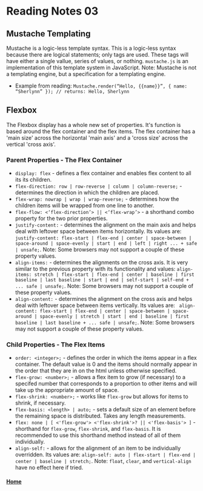 # Reading Notes 03

## Mustache Templating

Mustache is a logic-less template syntax. This is a logic-less syntax because there are logical statements; only tags are used. These tags will have either a single vallue, series of values, or nothing. `mustache.js` is an implementation of this template system in JavaScript.
Note: Mustache is not a templating engine, but a specification for a templating engine.
- Example from reading: `Mustache.render(“Hello, {{name}}”, { name: “Sherlynn” }); // returns: Hello, Sherlynn`


## Flexbox

The Flexbox display has a whole new set of properties. It's function is based around the flex container and the flex items. The flex container has a 'main size' across the horizontal 'main axis' and a 'cross size' across the vertical 'cross axis'.

### Parent Properties - The Flex Container

- `display: flex` - defines a flex container and enables flex content to all its its children.
- `flex-direction: row | row-reverse | column | column-reverse;` - determines the direction in which the children are placed.
- `flex-wrap: nowrap | wrap | wrap-reverse;` - determines how the children items will be wrapped from one line to another.
- `flex-flow: <‘flex-direction’> || <‘flex-wrap’>` - a shorthand combo property for the two prior properties.
- `justify-content:` - determines the alignment on the main axis and helps deal with leftover space between items horizontally. Its values are: `justify-content: flex-start | flex-end | center | space-between | space-around | space-evenly | start | end | left | right ... + safe | unsafe;`.
Note: Some browsers may not support a couple of these property values.
- `align-items:` - determines the alignments on the cross axis. It is very similar to the previous property with its functionality and values: `align-items: stretch | flex-start | flex-end | center | baseline | first baseline | last baseline | start | end | self-start | self-end + ... safe | unsafe;`.
Note: Some browsers may not support a couple of these property values.
- `align-content:` - determines the alignment on the cross axis and helps deal with leftover space between items vertically. Its values are: ` align-content: flex-start | flex-end | center | space-between | space-around | space-evenly | stretch | start | end | baseline | first baseline | last baseline + ... safe | unsafe;`.
Note: Some browsers may not support a couple of these property values.

### Child Properties - The Flex Items

- `order: <integer>;` - defines the order in which the items appear in a flex container. The default value is 0 and the items should normally appear in the order that they are in on the html unless otherwise specified.
- `flex-grow: <number>;` - allows a flex item to grow (if necessary) to a specifed number that corresponds to a proportion to other items and will take up the appropriate amount of space.
- `flex-shrink: <number>;` - works like `flex-grow` but allows for items to shrink, if necessary.
- `flex-basis: <length> | auto;` - sets a default size of an element before the remaining space is distributed. Takes any length measurements.
- `flex: none | [ <'flex-grow'> <'flex-shrink'>? || <'flex-basis'> ]` - shorthand for `flex-grow`, `flex-shrink`, and `flex-basis`. It is recommended to use this shorthand method instead of all of them individually.
- `align-self:` - allows for the alignment of an item to be individually overridden. Its values are: `align-self: auto | flex-start | flex-end | center | baseline | stretch;`.
Note: `float`, `clear`, and `vertical-align` have no effect here if tried.



#### [Home](README.md)